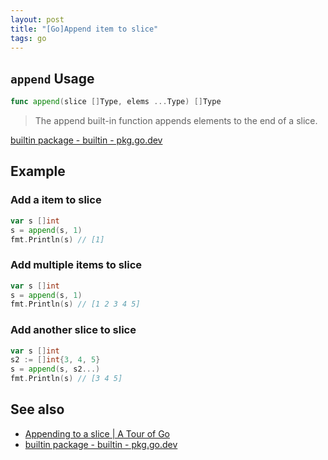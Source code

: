 ```yaml
---
layout: post
title: "[Go]Append item to slice"
tags: go
---
```


## `append` Usage

```go
func append(slice []Type, elems ...Type) []Type
```

> The append built-in function appends elements to the end of a slice.

[builtin package - builtin - pkg.go.dev](https://pkg.go.dev/builtin#append)

## Example

### Add a item to slice

```go
var s []int
s = append(s, 1)
fmt.Println(s) // [1]
```

### Add multiple items to slice

```go
var s []int
s = append(s, 1)
fmt.Println(s) // [1 2 3 4 5]
```

### Add another slice to slice

```go
var s []int
s2 := []int{3, 4, 5}
s = append(s, s2...)
fmt.Println(s) // [3 4 5]
```

## See also

- [Appending to a slice \| A Tour of Go](https://tour.golang.org/moretypes/15)
- [builtin package - builtin - pkg.go.dev](https://pkg.go.dev/builtin)
